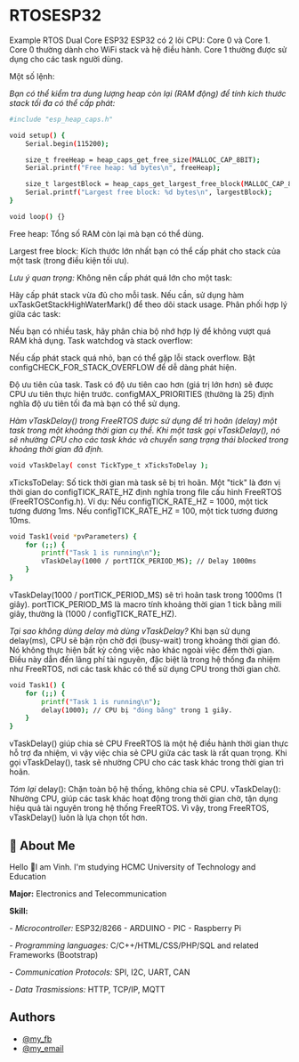 # RTOSESP32
Example RTOS Dual Core ESP32
ESP32 có 2 lõi CPU: Core 0 và Core 1.
Core 0 thường dành cho WiFi stack và hệ điều hành.
Core 1 thường được sử dụng cho các task người dùng.

Một số lệnh:

*Bạn có thể kiểm tra dung lượng heap còn lại (RAM động) để tính kích thước stack tối đa có thể cấp phát:*
```bash
#include "esp_heap_caps.h"

void setup() {
    Serial.begin(115200);

    size_t freeHeap = heap_caps_get_free_size(MALLOC_CAP_8BIT);
    Serial.printf("Free heap: %d bytes\n", freeHeap);

    size_t largestBlock = heap_caps_get_largest_free_block(MALLOC_CAP_8BIT);
    Serial.printf("Largest free block: %d bytes\n", largestBlock);
}

void loop() {}
```

Free heap: Tổng số RAM còn lại mà bạn có thể dùng.

Largest free block: Kích thước lớn nhất bạn có thể cấp phát cho stack của một task (trong điều kiện tối ưu).

*Lưu ý quan trọng:*
Không nên cấp phát quá lớn cho một task:

Hãy cấp phát stack vừa đủ cho mỗi task. Nếu cần, sử dụng hàm uxTaskGetStackHighWaterMark() để theo dõi stack usage.
Phân phối hợp lý giữa các task:

Nếu bạn có nhiều task, hãy phân chia bộ nhớ hợp lý để không vượt quá RAM khả dụng.
Task watchdog và stack overflow:

Nếu cấp phát stack quá nhỏ, bạn có thể gặp lỗi stack overflow. Bật configCHECK_FOR_STACK_OVERFLOW để dễ dàng phát hiện.

Độ ưu tiên của task.
Task có độ ưu tiên cao hơn (giá trị lớn hơn) sẽ được CPU ưu tiên thực hiện trước.
configMAX_PRIORITIES (thường là 25) định nghĩa độ ưu tiên tối đa mà bạn có thể sử dụng.

*Hàm vTaskDelay() trong FreeRTOS được sử dụng để trì hoãn (delay) một task trong một khoảng thời gian cụ thể. Khi một task gọi vTaskDelay(), nó sẽ nhường CPU cho các task khác và chuyển sang trạng thái blocked trong khoảng thời gian đã định.*
```bash
void vTaskDelay( const TickType_t xTicksToDelay );
```
xTicksToDelay:
Số tick thời gian mà task sẽ bị trì hoãn.
Một "tick" là đơn vị thời gian do configTICK_RATE_HZ định nghĩa trong file cấu hình FreeRTOS (FreeRTOSConfig.h).
Ví dụ:
Nếu configTICK_RATE_HZ = 1000, một tick tương đương 1ms.
Nếu configTICK_RATE_HZ = 100, một tick tương đương 10ms.

```bash
void Task1(void *pvParameters) {
    for (;;) {
        printf("Task 1 is running\n");
        vTaskDelay(1000 / portTICK_PERIOD_MS); // Delay 1000ms
    }
}
```
vTaskDelay(1000 / portTICK_PERIOD_MS) sẽ trì hoãn task trong 1000ms (1 giây).
portTICK_PERIOD_MS là macro tính khoảng thời gian 1 tick bằng mili giây, thường là (1000 / configTICK_RATE_HZ).

*Tại sao không dùng delay mà dùng vTaskDelay?*
Khi bạn sử dụng delay(ms), CPU sẽ bận rộn chờ đợi (busy-wait) trong khoảng thời gian đó. Nó không thực hiện bất kỳ công việc nào khác ngoài việc đếm thời gian.
Điều này dẫn đến lãng phí tài nguyên, đặc biệt là trong hệ thống đa nhiệm như FreeRTOS, nơi các task khác có thể sử dụng CPU trong thời gian chờ.
```bash
void Task1() {
    for (;;) {
        printf("Task 1 is running\n");
        delay(1000); // CPU bị "đóng băng" trong 1 giây.
    }
}

```

vTaskDelay() giúp chia sẻ CPU
FreeRTOS là một hệ điều hành thời gian thực hỗ trợ đa nhiệm, vì vậy việc chia sẻ CPU giữa các task là rất quan trọng.
Khi gọi vTaskDelay(), task sẽ nhường CPU cho các task khác trong thời gian trì hoãn.

*Tóm lại*
delay(): Chặn toàn bộ hệ thống, không chia sẻ CPU.
vTaskDelay(): Nhường CPU, giúp các task khác hoạt động trong thời gian chờ, tận dụng hiệu quả tài nguyên trong hệ thống FreeRTOS.
Vì vậy, trong FreeRTOS, vTaskDelay() luôn là lựa chọn tốt hơn.

## 🚀 About Me
Hello 👋I am Vinh. I'm studying HCMC University of Technology and Education

**Major:** Electronics and Telecommunication

**Skill:** 

*- Microcontroller:* ESP32/8266 - ARDUINO - PIC - Raspberry Pi

*- Programming languages:* C/C++/HTML/CSS/PHP/SQL and
related Frameworks (Bootstrap)

*- Communication Protocols:* SPI, I2C, UART, CAN

*- Data Trasmissions:* HTTP, TCP/IP, MQTT
## Authors

- [@my_fb](https://www.facebook.com/vcao.vn)
- [@my_email](contact@vinhcaodatabase.com)






